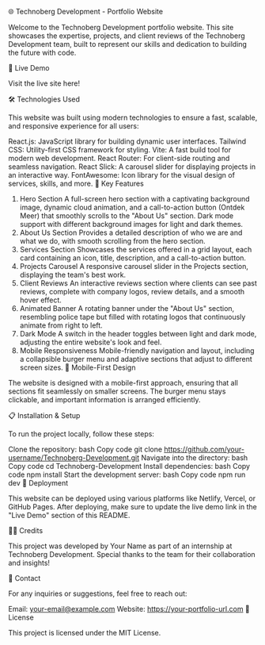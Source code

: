🌐 Technoberg Development - Portfolio Website

Welcome to the Technoberg Development portfolio website. This site showcases the expertise, projects, and client reviews of the Technoberg Development team, built to represent our skills and dedication to building the future with code.

🌟 Live Demo

Visit the live site here!

🛠️ Technologies Used

This website was built using modern technologies to ensure a fast, scalable, and responsive experience for all users:

React.js: JavaScript library for building dynamic user interfaces.
Tailwind CSS: Utility-first CSS framework for styling.
Vite: A fast build tool for modern web development.
React Router: For client-side routing and seamless navigation.
React Slick: A carousel slider for displaying projects in an interactive way.
FontAwesome: Icon library for the visual design of services, skills, and more.
🎨 Key Features

1. Hero Section
A full-screen hero section with a captivating background image, dynamic cloud animation, and a call-to-action button (Ontdek Meer) that smoothly scrolls to the "About Us" section.
Dark mode support with different background images for light and dark themes.
2. About Us Section
Provides a detailed description of who we are and what we do, with smooth scrolling from the hero section.
3. Services Section
Showcases the services offered in a grid layout, each card containing an icon, title, description, and a call-to-action button.
4. Projects Carousel
A responsive carousel slider in the Projects section, displaying the team's best work.
5. Client Reviews
An interactive reviews section where clients can see past reviews, complete with company logos, review details, and a smooth hover effect.
6. Animated Banner
A rotating banner under the "About Us" section, resembling police tape but filled with rotating logos that continuously animate from right to left.
7. Dark Mode
A switch in the header toggles between light and dark mode, adjusting the entire website's look and feel.
8. Mobile Responsiveness
Mobile-friendly navigation and layout, including a collapsible burger menu and adaptive sections that adjust to different screen sizes.
📱 Mobile-First Design

The website is designed with a mobile-first approach, ensuring that all sections fit seamlessly on smaller screens. The burger menu stays clickable, and important information is arranged efficiently.

📋 Installation & Setup

To run the project locally, follow these steps:

Clone the repository:
bash
Copy code
git clone https://github.com/your-username/Technoberg-Development.git
Navigate into the directory:
bash
Copy code
cd Technoberg-Development
Install dependencies:
bash
Copy code
npm install
Start the development server:
bash
Copy code
npm run dev
🚀 Deployment

This website can be deployed using various platforms like Netlify, Vercel, or GitHub Pages. After deploying, make sure to update the live demo link in the "Live Demo" section of this README.

👨‍💻 Credits

This project was developed by Your Name as part of an internship at Technoberg Development. Special thanks to the team for their collaboration and insights!

📧 Contact

For any inquiries or suggestions, feel free to reach out:

Email: your-email@example.com
Website: https://your-portfolio-url.com
📜 License

This project is licensed under the MIT License.
